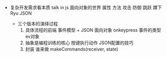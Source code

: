 - 复杂开发需求看本质
  talk in js 面向对象的世界
  属性  方法
  攻击  防御   跳跃   蹲下  Ryu   JSON

  - 三个版本的演绎过程
    1. 具体流程的前端
      事件模型 + JSON 面向对象
      onkeypress 事件的类型 ev对象
    2. 抽象是编程训练的核心
      按键执行动作  JSON配置的技巧
    3. 封装 谁来做
      makeCommands(receiver, state)
